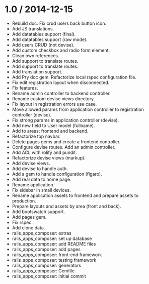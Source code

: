 
1.0 / 2014-12-15
================

  * Rebuild doc. Fix crud users back button icon.
  * Add JS translations.
  * Add datatables support (final).
  * Add datatables support (raw mode).
  * Add users CRUD (not devise).
  * Add custom checkbox and radio form element.
  * Clean own references.
  * Add support to translate routes.
  * Add support to translate routes.
  * Add translation support.
  * Add Pry doc gem. Refactorize local rspec configuration file.
  * Fix edit registration layout when disconnected.
  * Fix features.
  * Rename admin controller to backend controller.
  * Rename custom devise views directory.
  * Fix layout in registration errors use case.
  * Move allowed params from application controller to registration controller (devise).
  * Fix strong params in application controller (devise).
  * Add new field to User model (fullname).
  * Add to areas: frontend and backend.
  * Refactorize top navbar.
  * Delete pages gems and create a frontend controller.
  * Configure devise routes. Add an admin controller.
  * Add ACL with rolify and pundit.
  * Refactorize devise views (markup).
  * Add devise views.
  * Add devise to handle auth.
  * Add a gem to handle configuration (figaro).
  * Add real data to home page.
  * Rename application.
  * Fix sidebar in small devices.
  * Rename application assets to frontend and prepare assets to production.
  * Prepare layouts and assets by area (front and back).
  * Add bootswatch support.
  * Add pages gem.
  * Fix rspec.
  * Add clone data.
  * rails_apps_composer: extras
  * rails_apps_composer: set up database
  * rails_apps_composer: add README files
  * rails_apps_composer: add pages
  * rails_apps_composer: front-end framework
  * rails_apps_composer: testing framework
  * rails_apps_composer: generators
  * rails_apps_composer: Gemfile
  * rails_apps_composer: initial commit
